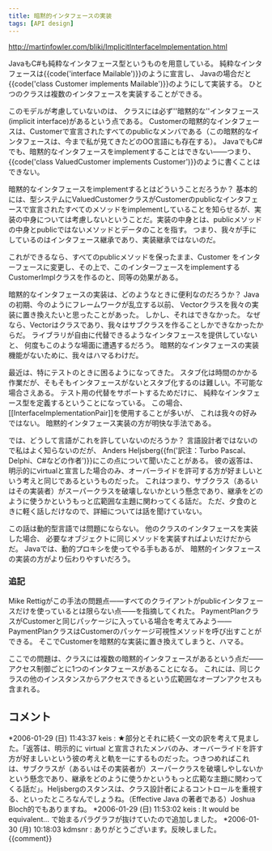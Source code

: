 ```yaml
---
title: 暗黙的インタフェースの実装
tags: [API design]
---
```


http://martinfowler.com/bliki/ImplicitInterfaceImplementation.html



JavaもC#も純粋なインタフェース型というものを用意している。
純粋なインタフェースは{{code('interface Mailable')}}のように宣言し、
Javaの場合だと{{code('class Customer implements Mailable')}}のようにして実装する。
ひとつのクラスは複数のインタフェースを実装することができる。



このモデルが考慮していないのは、
クラスには必ず''暗黙的な''インタフェース(implicit interface)があるという点である。
Customerの暗黙的なインタフェースは、Customerで宣言されたすべてのpublicなメンバである（この暗黙的なインタフェースは、今まで私が見てきたどのOO言語にも存在する）。
JavaでもC#でも、暗黙的なインタフェースをimplementすることはできない——つまり、{{code('class ValuedCustomer implements Customer')}}のように書くことはできない。



暗黙的なインタフェースをimplementするとはどういうことだろうか？
基本的には、型システムにValuedCustomerクラスがCustomerのpublicなインタフェースで宣言されたすべてのメソッドをimplementしていることを知らせるが、実装の中身については考慮しないということだ。実装の中身とは、publicメソッドの中身とpublicではないメソッドとデータのことを指す。
つまり、我々が手にしているのはインタフェース継承であり、実装継承ではないのだ。



これができるなら、すべてのpublicメソッドを保ったまま、Customer をインターフェースに変更し、その上で、このインターフェースをimplementするCustomerImplクラスを作るのと、同等の効果がある。



暗黙的なインタフェースの実装は、どのようなときに便利なのだろうか？
Javaの初期、今のようにフレームワークが乱立する以前、
Vectorクラスを我々の実装に置き換えたいと思ったことがあった。
しかし、それはできなかった。
なぜなら、Vectorはクラスであり、我々はサブクラスを作ることしかできなかったからだ。
ライブラリが自由に代替できるようなインタフェースを提供していないと、
何度もこのような場面に遭遇するだろう。
暗黙的なインタフェースの実装機能がないために、我々はハマるわけだ。



最近は、特にテストのときに困るようになってきた。
スタブ化は時間のかかる作業だが、そもそもインタフェースがないとスタブ化するのは難しい。不可能な場合さえある。
テスト用の代替をサポートするためだけに、
純粋なインタフェース型を定義するということになっている。
この場合、[[InterfaceImplementationPair]]を使用することが多いが、
これは我々の好みではない。
暗黙的インタフェース実装の方が明快な手法である。



では、どうして言語がこれを許していないのだろうか？
言語設計者ではないので私はよく知らないのだが、
Anders Heljsberg{{fn('訳注：Turbo Pascal、Delphi、C#などの作者')}}にこの点について聞いたことがある。
彼の返答は、明示的にvirtualと宣言した場合のみ、オーバーライドを許可する方が好ましいという考えと同じであるというものだった。
これはつまり、サブクラス（あるいはその実装者）がスーパークラスを破壊しないかという懸念であり、継承をどのように使うかというもっと広範囲な主題に関わってくる話だ。
ただ、夕食のときに軽く話しだけなので、詳細については話を聞けていない。



この話は動的型言語では問題にならない。
他のクラスのインタフェースを実装した場合、
必要なオブジェクトに同じメソッドを実装すればよいだけだからだ。
Javaでは、動的プロキシを使ってやる手もあるが、
暗黙的インタフェースの実装の方がより伝わりやすいだろう。




### 追記
Mike Rettigがこの手法の問題点——すべてのクライアントがpublicインタフェースだけを使っているとは限らない点——を指摘してくれた。
PaymentPlanクラスがCustomerと同じパッケージに入っている場合を考えてみよう——PaymentPlanクラスはCustomerのパッケージ可視性メソッドを呼び出すことができる。
そこでCustomerを暗黙的な実装に置き換えてしまうと、ハマる。



ここでの問題は、クラスには複数の暗黙的インタフェースがあるという点だ——アクセス制御ごとに1つのインタフェースがあることになる。
これには、同じクラスの他のインスタンスからアクセスできるという広範囲なオープンアクセスも含まれる。

## コメント

*2006-01-29 (日) 11:43:37 keis : ★部分とそれに続く一文の訳を考えて見ました。「返答は、明示的に virtual と宣言されたメンバのみ、オーバーライドを許す方が好ましいという彼の考えと軌を一にするものだった。つきつめればこれは、サブクラスが（あるいはその実装者が）スーパークラスを破壊しやしないかという懸念であり、継承をどのように使うかというもっと広範な主題に関わってくる話だ」。Heljsbergのスタンスは、クラス設計者によるコントロールを重視する、といったところなんでしょうね。（Effective Java の著者である）Joshua Bloch的でもありますね。
*2006-01-29 (日) 11:53:02 keis : It would be equivalent... で始まるパラグラフが抜けていたので追加しました。
*2006-01-30 (月) 10:18:03 kdmsnr : ありがとうございます。反映しました。
{{comment}}
